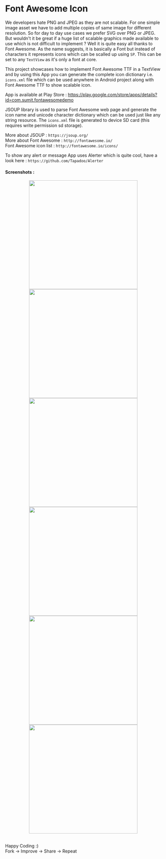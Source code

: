 # Font Awesome Icon
We developers hate PNG and JPEG as they are not scalable. For one simple image asset we have to add multiple copies of same image for different resolution. So for day to day use cases we prefer SVG over PNG or JPEG. But wouldn't it be great if a huge list of scalable graphics made available to use which is not difficult to implement ? Well it is quite easy all thanks to Font Awesome. As the name suggests, it is basically a Font but instead of characters it represents icons which can be scalled up using `SP`. This can be set to any `TextView` as it's only a font at core.

This project showcases how to implement Font Awesome TTF in a TextView and by using this App you can generate the complete icon dictionary i.e. `icons.xml` file which can be used anywhere in Android project along with Font Awesome TTF to show scalable icon. 

App is available at Play Store : https://play.google.com/store/apps/details?id=com.sumit.fontawesomedemo

JSOUP library is used to parse Font Awesome web page and generate the icon name and unicode character dictionary which can be used just like any string resource. The `icons.xml` file is generated to device SD card (this requires write permission sd storage).

More about JSOUP : `https://jsoup.org/` <br />
More about Font Awesome : `http://fontawesome.io/` <br />
Font Awesome icon list : `http://fontawesome.io/icons/`

To show any alert or message App uses Alerter which is quite cool, have a look here : `https://github.com/Tapadoo/Alerter`

#### Screenshots :

<p align="center">
  <img src="https://github.com/sumitsahoo/FontAwesomeIcon/blob/master/screenshots/device-2017-07-30-222219.png" width="350"/>
  <img src="https://github.com/sumitsahoo/FontAwesomeIcon/blob/master/screenshots/device-2017-07-30-222250.png" width="350"/>
  <img src="https://github.com/sumitsahoo/FontAwesomeIcon/blob/master/screenshots/device-2017-07-30-222306.png" width="350"/>
  <img src="https://github.com/sumitsahoo/FontAwesomeIcon/blob/master/screenshots/device-2017-07-30-222321.png" width="350"/>
  <img src="https://github.com/sumitsahoo/FontAwesomeIcon/blob/master/screenshots/device-2017-07-30-222349.png" width="350"/>
  <img src="https://github.com/sumitsahoo/FontAwesomeIcon/blob/master/screenshots/device-2017-07-30-222406.png" width="350"/>
</p><br />
Happy Coding :) <br /> 
Fork -> Improve -> Share -> Repeat

